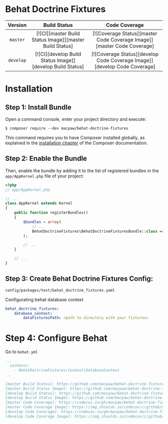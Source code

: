 Behat Doctrine Fixtures
=================================

| Version | Build Status | Code Coverage |
|:---------:|:-------------:|:-----:|
| `master`| [![CI][master Build Status Image]][master Build Status] | [![Coverage Status][master Code Coverage Image]][master Code Coverage] |
| `develop`| [![CI][develop Build Status Image]][develop Build Status] | [![Coverage Status][develop Code Coverage Image]][develop Code Coverage] |


Installation
============

Step 1: Install Bundle
----------------------------------
Open a command console, enter your project directory and execute:

```console
$ composer require --dev macpaw/behat-doctrine-fixtures
```

This command requires you to have Composer installed globally, as explained
in the [installation chapter](https://getcomposer.org/doc/00-intro.md)
of the Composer documentation.

Step 2: Enable the Bundle
----------------------------------
Then, enable the bundle by adding it to the list of registered bundles
in the `app/AppKernel.php` file of your project:

```php
<?php
// app/AppKernel.php

// ...
class AppKernel extends Kernel
{
    public function registerBundles()
    {
        $bundles = array(
            // ...
            BehatDoctrineFixtures\BehatDoctrineFixturesBundle::class => ['test' => true]
        );

        // ...
    }

    // ...
}
```

Step 3: Create Behat Doctrine Fixtures Config:
----------------------------------
`config/packages/test/behat_doctrine_fixtures.yaml `

Configurating behat database context

```yaml
behat_doctrine_fixtures:
    database_context:
        dataFixturesPath: <path to directory with your fixtures>
```

Step 4: Configure Behat
=============
Go to `behat.yml`

```yaml
...
  contexts:
    - BehatDoctrineFixtures\Context\DatabaseContext
...

[master Build Status]: https://github.com/macpaw/behat-doctrine-fixtures/actions?query=workflow%3ACI+branch%3Amaster
[master Build Status Image]: https://github.com/macpaw/behat-doctrine-fixtures/workflows/CI/badge.svg?branch=master
[develop Build Status]: https://github.com/macpaw/behat-doctrine-fixtures/actions?query=workflow%3ACI+branch%3Adevelop
[develop Build Status Image]: https://github.com/macpaw/behat-doctrine-fixtures/workflows/CI/badge.svg?branch=develop
[master Code Coverage]: https://codecov.io/gh/macpaw/behat-doctrine-fixtures/branch/master
[master Code Coverage Image]: https://img.shields.io/codecov/c/github/macpaw/behat-doctrine-fixtures/master?logo=codecov
[develop Code Coverage]: https://codecov.io/gh/macpaw/behat-doctrine-fixtures/branch/develop
[develop Code Coverage Image]: https://img.shields.io/codecov/c/github/macpaw/behat-doctrine-fixtures/develop?logo=codecov
